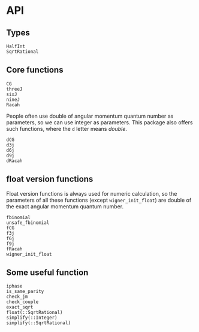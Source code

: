 # API

## Types
```@docs
HalfInt
SqrtRational
```

## Core functions
```@docs
CG
threeJ
sixJ
nineJ
Racah
```

People often use double of angular momentum quantum number as parameters, so we can use integer as parameters. This package also offers such functions, where the `d` letter means *double*.
```@docs
dCG
d3j
d6j
d9j
dRacah
```

## float version functions

Float version functions is always used for numeric calculation, so the parameters of all these functions (except `wigner_init_float`) are double of the exact angular momentum quantum number.
```@docs
fbinomial
unsafe_fbinomial
fCG
f3j
f6j
f9j
fRacah
wigner_init_float
```

## Some useful function
```@docs
iphase
is_same_parity
check_jm
check_couple
exact_sqrt
float(::SqrtRational)
simplify(::Integer)
simplify(::SqrtRational)
```